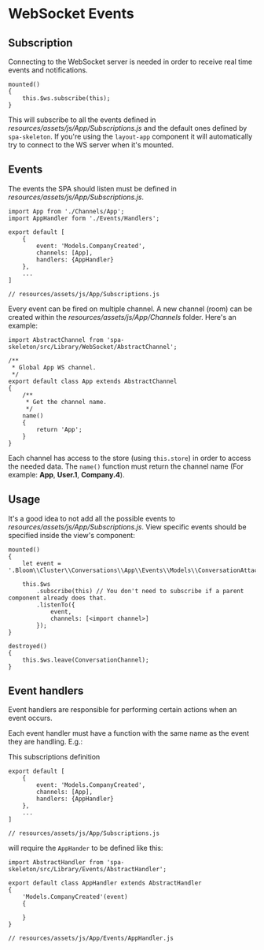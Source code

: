 # WebSocket Events

## Subscription

Connecting to the WebSocket server is needed in order to receive real time events and notifications.

    mounted()
    {
        this.$ws.subscribe(this);
    }

This will subscribe to all the events defined in *resources/assets/js/App/Subscriptions.js* and the
default ones defined by `spa-skeleton`. If you're using the `layout-app` component it will
automatically try to connect to the WS server when it's mounted.

## Events

The events the SPA should listen must be defined in *resources/assets/js/App/Subscriptions.js*.

    import App from './Channels/App';
    import AppHandler form './Events/Handlers';

    export default [
        {
            event: 'Models.CompanyCreated',
            channels: [App],
            handlers: {AppHandler}
        },
        ...
    ]
    
    // resources/assets/js/App/Subscriptions.js

Every event can be fired on multiple channel. A new channel (room) can be created within the
*resources/assets/js/App/Channels* folder. Here's an example:

    import AbstractChannel from 'spa-skeleton/src/Library/WebSocket/AbstractChannel';
    
    /**
     * Global App WS channel.
     */
    export default class App extends AbstractChannel
    {
        /**
         * Get the channel name.
         */
        name()
        {
            return 'App';
        }
    }

Each channel has access to the store (using `this.store`) in order to access the needed data. The 
`name()` function must return the channel name (For example: **App**, **User.1**, **Company.4**).

## Usage

It's a good idea to not add all the possible events to *resources/assets/js/App/Subscriptions.js*. 
View specific events should be specified inside the view's component:

    mounted()
    {
        let event = '.Bloom\\Cluster\\Conversations\\App\\Events\\Models\\ConversationAttached';
    
        this.$ws
            .subscribe(this) // You don't need to subscribe if a parent component already does that.
            .listenTo({
                event,
                channels: [<import channel>]
            });
    }

    destroyed()
    {
        this.$ws.leave(ConversationChannel);
    }

## Event handlers

Event handlers are responsible for performing certain actions when an event occurs.

Each event handler must have a function with the same name as the event they are handling. E.g.:

This subscriptions definition

    export default [
        {
            event: 'Models.CompanyCreated',
            channels: [App],
            handlers: {AppHandler}
        },
        ...
    ]
    
    // resources/assets/js/App/Subscriptions.js

will require the `AppHander` to be defined like this:

    import AbstractHandler from 'spa-skeleton/src/Library/Events/AbstractHandler';

    export default class AppHandler extends AbstractHandler
    {
        'Models.CompanyCreated'(event)
        {

        }
    }

    // resources/assets/js/App/Events/AppHandler.js
